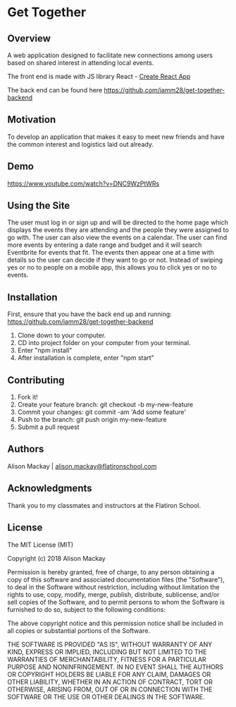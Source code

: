 # Get Together

## Overview
A web application designed to facilitate new connections among users based on shared interest in attending local events.

The front end is made with JS library React - [Create React App](https://github.com/facebookincubator/create-react-app)

The back end can be found here https://github.com/iamm28/get-together-backend

## Motivation 
To develop an application that makes it easy to meet new friends and have the common interest and logistics laid out already.

## Demo
https://www.youtube.com/watch?v=DNC9WzPtWRs

## Using the Site
The user must log in or sign up and will be directed to the home page which displays the events they are attending and the people they were assigned to go with.
The user can also view the events on a calendar. The user can find more events by entering a date range and budget and it will search Eventbrite for events that fit.
The events then appear one at a time with details so the user can decide if they want to go or not. Instead of swiping yes or no to people on a mobile app, this allows you to click yes or no to events.

## Installation 
First, ensure that you have the back end up and running: https://github.com/iamm28/get-together-backend

1. Clone down to your computer. 
2. CD into project folder on your computer from your terminal.
3. Enter "npm install"
4. After installation is complete, enter "npm start"

## Contributing 
1. Fork it!
2. Create your feature branch: git checkout -b my-new-feature
3. Commit your changes: git commit -am 'Add some feature'
4. Push to the branch: git push origin my-new-feature
5. Submit a pull request

## Authors
Alison Mackay | alison.mackay@flatironschool.com

## Acknowledgments
Thank you to my classmates and instructors at the Flatiron School.

## License 
The MIT License (MIT)

Copyright (c) 2018 Alison Mackay

Permission is hereby granted, free of charge, to any person obtaining a copy of this software and associated documentation files (the "Software"), to deal in the Software without restriction, including without limitation the rights to use, copy, modify, merge, publish, distribute, sublicense, and/or sell copies of the Software, and to permit persons to whom the Software is furnished to do so, subject to the following conditions:

The above copyright notice and this permission notice shall be included in all copies or substantial portions of the Software.

THE SOFTWARE IS PROVIDED "AS IS", WITHOUT WARRANTY OF ANY KIND, EXPRESS OR IMPLIED, INCLUDING BUT NOT LIMITED TO THE WARRANTIES OF MERCHANTABILITY, FITNESS FOR A PARTICULAR PURPOSE AND NONINFRINGEMENT. IN NO EVENT SHALL THE AUTHORS OR COPYRIGHT HOLDERS BE LIABLE FOR ANY CLAIM, DAMAGES OR OTHER LIABILITY, WHETHER IN AN ACTION OF CONTRACT, TORT OR OTHERWISE, ARISING FROM, OUT OF OR IN CONNECTION WITH THE SOFTWARE OR THE USE OR OTHER DEALINGS IN THE SOFTWARE.

